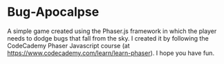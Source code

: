 # Bug-Apocalpse
A simple game created using the Phaser.js framework in which the player needs to dodge bugs that fall from the sky. 
I created it by following the CodeCademy Phaser Javascript course (at https://www.codecademy.com/learn/learn-phaser).
I hope you have fun.
